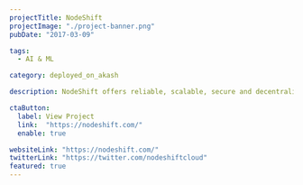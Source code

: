```yaml
---
projectTitle: NodeShift
projectImage: "./project-banner.png"
pubDate: "2017-03-09"

tags:
  - AI & ML

category: deployed_on_akash

description: NodeShift offers reliable, scalable, secure and decentralized cloud computing services.

ctaButton:
  label: View Project
  link:  "https://nodeshift.com/"
  enable: true

websiteLink: "https://nodeshift.com/"
twitterLink: "https://twitter.com/nodeshiftcloud"
featured: true
---
```

